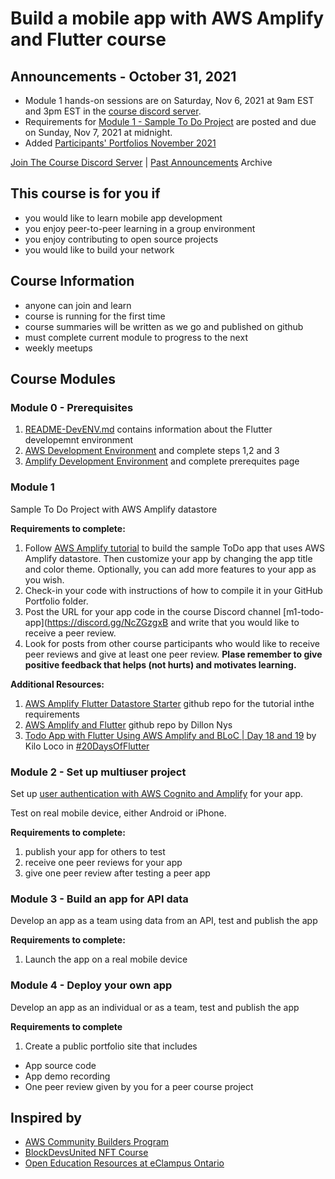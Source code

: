 # Build a mobile app with AWS Amplify and Flutter course

## Announcements - October 31, 2021

* Module 1 hands-on sessions are on Saturday, Nov 6, 2021 at 9am EST and 3pm EST in the [course discord server](https://discord.gg/pjEHqRyKUz).
* Requirements for [Module 1 - Sample To Do Project](<#module-1>) are posted and due on Sunday, Nov 7, 2021 at midnight.
* Added [Participants' Portfolios November 2021](README-Portfolios-202111.md) 

[Join The Course Discord Server](https://discord.gg/pjEHqRyKUz) | 
[Past Announcements](README-announcements.md) Archive

## This course is for you if
* you would like to learn mobile app development
* you enjoy peer-to-peer learning in a group environment
* you enjoy contributing to open source projects
* you would like to build your network

## Course Information
* anyone can join and learn
* course is running for the first time
* course summaries will be written as we go and published on github
* must complete current module to progress to the next
* weekly meetups 

## Course Modules

### Module 0 - Prerequisites
1. [README-DevENV.md](README-DevENV.md) contains information about the Flutter developemnt environment
1. [AWS Development Environment](https://aws.amazon.com/getting-started/guides/setup-environment/) and complete steps 1,2 and 3
1. [Amplify Development Environment](https://docs.amplify.aws/start/getting-started/installation/q/integration/flutter/) and complete prerequites page

### Module 1 

Sample To Do Project with AWS Amplify datastore

**Requirements to complete:** 

1. Follow [AWS Amplify tutorial](https://docs.amplify.aws/start/getting-started/installation/q/integration/flutter/) to build the sample ToDo app that uses AWS Amplify datastore. Then customize your app by changing the app title and color theme. Optionally, you can add more features to your app as you wish.
1. Check-in your code with instructions of how to compile it in your GitHub Portfolio folder.
1. Post the URL for your app code in the course Discord channel [m1-todo-app](https://discord.gg/NcZGzgxB and write that you would like to receive a peer review.
1. Look for posts from other course participants who would like to receive peer reviews and give at least one peer review. **Plase remember to give positive feedback that helps (not hurts) and motivates learning.**

**Additional Resources:**

1. [AWS Amplify Flutter Datastore Starter](https://github.com/cshfang/amplify-flutter-datastore-starter/tree/main/amplified_todo) github repo for the tutorial inthe requirements
1. [AWS Amplify and Flutter](https://github.com/aws-amplify/amplify-flutter) github repo by Dillon Nys
1. [Todo App with Flutter Using AWS Amplify and BLoC | Day 18 and 19](https://www.youtube.com/watch?v=WJKKEZu_xnY) by Kilo Loco in [#20DaysOfFlutter](https://www.youtube.com/hashtag/30daysofflutter) 

### Module 2 - Set up multiuser project
Set up [user authentication with AWS Cognito and Amplify](https://docs.amplify.aws/lib/auth/getting-started/q/platform/flutter/) for your app.

Test on real mobile device, either Android or iPhone.

**Requirements to complete:** 
1. publish your app for others to test
2. receive one peer reviews for your app
3. give one peer review after testing a peer app

### Module 3 - Build an app for API data
Develop an app as a team using data from an API, test and publish the app

**Requirements to complete:** 
1. Launch the app on a real mobile device

### Module 4 - Deploy your own app
Develop an app as an individual or as a team, test and publish the app

**Requirements to complete**
1. Create a public portfolio site that includes
* App source code
* App demo recording
* One peer review given by you for a peer course project 

## Inspired by
* [AWS Community Builders Program](https://aws.amazon.com/developer/community/community-builders/)
* [BlockDevsUnited NFT Course](https://github.com/BlockDevsUnited/NFT-COURSE)
* [Open Education Resources at eClampus Ontario](https://openlibrary.ecampusontario.ca/create/)
